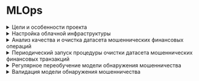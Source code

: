 # MLOps

<details>
<summary>
Цели и особенности проекта
</summary>

## 1. Цели проектируемой антифрод-системы:

1. **Снижение уровня мошеннических транзакций**
2. **Поддержжание конкурентноспособности компании**  (фиксация не более 2 мошеннических транзакций, приводящих к потере денежных средств + общий ущерб клиентов за месяц не должен привышать 500 тысяч рублей.)
3. **Достижение первых результатов в течение 3 месяцев** для оценки эффективности и целесообразности дальнейшего развития проекта
4. **Реализация проекта в рамках выделенного бюджета** (не более 10 млн руб.) и в установленный срок (не более 6 месяцев).
5. **Обеспечение высокой производительности и масштабируемости** (для обработки 50 транзакций в секунду на постоянной основе и до 400 транзакций в период праздников).
6. **Снижение процента ложных определений корректных транзакций как мошеннических** до уровня не более 5% от общего числа транзакций, чтобы избежать недовольства клиентов и предотвратить отток клиентов.
7. **Обеспечение конфиденциальности и безопасности данных**
8. **Обеспечение интеграции с существующей инфраструктурой**
  
## 2. Метрика для проектируемой антифрод-системы:
В рамках данной задачи важно:
1.	Минимизировать количество мошеннических транзакций (Recall)
2.	Минимизировать вероятность ошибочного определения транзакции как мошеннической (Precision)

Для данной задачи Recall является более предпочтительной метрикой:
* Пропущенные мошеннические транзакции (False Negatives) могут привести к значительным финансовым потерям. Высокий Recall минимизирует этот риск.
* Ложные срабатывания могут быть частично компенсированы дополнительными проверками и верификацией подозрительных транзакций.
  
Также в дополнение к Recall можно использовать ROC-AUC для более полной оценки производительности модели.

## 3. Особенности проекта:
https://miro.com/welcomeonboard/OVMxZDM2bW4zU0VtV0ludHZqRzVVemppNkJqaTVxNnZBTWFMclZQUG8wbGRiU0g1dWJieXVveVgzRHVwY1phanwzNDU4NzY0NTIzODQ4OTMwMjkxfDI=?share_link_id=384743824398

## 4. Основные функциональные части системы:
1. Сбор и подготовка данных
2. Модуль машинного обучения
3. Реализация и интеграция
4. Мониторинг и логирование
5. Безопасность и конфиденциальность
6. Масштабируемость и отказоустойчивость

## 5. Задачи:
Размещены на Kanban-доске

</details>
<details>
<summary>
Настройка облачной инфраструктуры
</summary>
  
## 1. Создание bucket в Yandex Cloud Object Storage с использованием terraform:
  
```
  resource "yandex_storage_bucket" "test" {
    bucket = "mlops-daria-bucket"
    folder_id = "b1gi1i2cfgl8sb9tnjig"

    anonymous_access_flags {
       read = true
       list = true
       config_read = true
     }

    default_storage_class = "COLD"
    max_size = 150323855360
}
```
## 2. Дочка доступа к бакету:
   s3://mlops-daria-bucket/

## 3. Создание Spark-кластера с использованием terraform:
```
resource "yandex_dataproc_cluster" "foo" {

 depends_on = [yandex_resourcemanager_folder_iam_binding.dataproc]
 bucket      = yandex_storage_bucket.test.bucket
 description = "Dataproc Cluster created by Terraform"
 name        = "daria-mlops-dataproc-cluster"

 labels = {
   created_by = "terraform"
 }

 service_account_id = yandex_iam_service_account.dataproc.id
 zone_id            = "ru-central1-b"

 cluster_config {

   hadoop {
     services = ["HDFS", "HIVE", "YARN", "SPARK", "TEZ", "MAPREDUCE"]
     ssh_public_keys = [
     file("~/.ssh/id_rsa.pub")]
   }

   subcluster_spec {
    name = "main"
    role = "MASTERNODE"
    resources {
        resource_preset_id = "s3-c2-m8"
        disk_type_id       = "network-hdd"
        disk_size          = 40
     }

    assign_public_ip  = true
        subnet_id   = data.yandex_vpc_subnet.subnet_b.id
        hosts_count = 1
   }


   subcluster_spec {
     name = "data"
     role = "DATANODE"
     resources {
       resource_preset_id = "s3-c4-m16"
       disk_type_id       = "network-hdd"
       disk_size          = 128
     }
     subnet_id   = data.yandex_vpc_subnet.subnet_b.id
     hosts_count = 3
   }
}

security_group_ids = [data.yandex_vpc_security_group.dataproc_ex.id]
}

data "yandex_vpc_subnet" "subnet_b" {
 subnet_id = "e2lhllitsg0u9khnd5u7"
}

data "yandex_vpc_security_group" "dataproc_ex" {
 security_group_id  = "enpe1i84pncj2in8iull"
}

resource "yandex_iam_service_account" "dataproc" {
 name        = "dataproc"
 description = "service account to manage Dataproc Cluster"
}

data "yandex_resourcemanager_folder" "foo" {
 folder_id = "b1gi1i2cfgl8sb9tnjig"
}

resource "yandex_resourcemanager_folder_iam_binding" "dataproc" {
 folder_id = data.yandex_resourcemanager_folder.foo.id
 role      = "mdb.dataproc.agent"
 members = [
   "serviceAccount:${yandex_iam_service_account.dataproc.id}",
 ]
}

```
## 4. Соединение по SSH с мастер-узлом и копирование содержимого хранилища в файловую систему HDFS с использованием инструмента hadoop distcp.
![image](https://github.com/user-attachments/assets/606c4093-0096-4e3c-8eda-8678b12dba7a)

</details>


<details>
<summary>
Анализ качества и очистка датасета мошеннических финансовых операций
</summary>
  В результате анализа данных были выделены следующие проблемы:
  
  - Удаление дубликатов
  - Преобразование типов данных (например, tx_amount к типу Float)
  - Удаление строк с пропущенными значениями
  
  Для очистки данных использовался Spark:
  
  ```
    df = df.withColumn("tx_amount", col("tx_amount").cast(FloatType()))
    df = df.na.drop("any")
    df = df.dropDuplicates(['transaction_id'])

  ```

После очистки данных и их преобразования в формат .parquet, данные были загружены в следующий бакет:

 ```
s3://mlops-data-ready/
 ```
</details>


<details>
<summary>
Периодический запуск процедуры очистки датасета мошеннических финансовых транзакций
</summary>
  
  В ходе выполенения задания были выполнены следующие действия:
  
  **1. Была запущена система Apache Airflow на отдельной виртуальной машине Yandex cloud.**
  
  **2. Создан DAG для ежедневного автоматизированного создания и удаления Spark-кластера и запуска скрипта очистки датасета.**
  
  **3. Выполнена проверка загрузки DAG в систему:**
  ![image](https://github.com/user-attachments/assets/bba1f844-b26c-4df3-9370-8293ca3f9e8c)
  
  Файл, в котором привен код с DAG:
  https://github.com/darya55k/MLOps/blob/main/data_proc_webinar.py

  **4. Выполнена проверка работоспособности DAG:**
  Скриншот с запусками процедуры очистки датасета по расписанию:
  ![image](https://github.com/user-attachments/assets/2f6e9f8e-c02b-4ef5-9d75-4ac615af1010)

</details>


<details>
<summary>
Регулярное переобучение модели обнаружения мошенничества
</summary>
  
  В ходе выполенения задания были выполнены следующие действия:

  ## 1. Создание и запуск виртуальных машин
В Яндкс.Клауд были созданы три виртуальные машины со следующими характеристиками:
1. MLflow
2. Postgres
3. Airflow
![image](https://github.com/user-attachments/assets/b3f9c588-a749-4eec-9721-a24c1f6caa71)

  ## 2. Установка зависимостей
  1. Для Airflow све необходимые зависимости были установлены в прошлом домашнем задании.
  2. Для MLflow были устновлены:
     * mlflow
     * psycopg2-binary
     * boto3
  Файл с кодом для запуска mlflow-сервера:
  https://github.com/darya55k/MLOps/blob/main/mlflow_server.sh
   3. Для Postgres был создан Dockerfile. База данных запускалась в докер-контейнере.
      https://github.com/darya55k/MLOps/blob/main/Dockerfile
## 3. Создание скриптов
1. Для MLflow использовался следующий скрипт:
   https://github.com/darya55k/MLOps/blob/main/mlops_pipe_final.py
2. Для Airflow был доработан даг:
   https://github.com/darya55k/MLOps/blob/main/data_proc_webinar1.py

## 4. Результаты
Так выглядит даг, если новых данных не было обнаружено:
![image](https://github.com/user-attachments/assets/40d044d3-8ddf-4af2-a2c1-d0817955a031)

И так, если новые данные присутсвуют:
![image](https://github.com/user-attachments/assets/ae82aa3d-1fe0-46c1-b2c2-5181de88c0c1)

Результаты, записанные в MLflow:
![image](https://github.com/user-attachments/assets/9ef0395d-f746-4fc8-9d6a-08d0ab3daeda)

![image](https://github.com/user-attachments/assets/7ae5e291-9148-4911-bd92-b7ee37f71af9)

Запись данных а бакет:
![image](https://github.com/user-attachments/assets/3898c4c2-4bc6-418e-ad73-dad96e34c573)


</details>


<details>
<summary>
Валидация модели обнаружения мошенничества
</summary>
  
  В ходе выполенения задания были выполнены следующие действия:

  ## 1. Виртуальные машины
Для выполенения работы были использованы виртуальные машины, созданные в рамках выполенния предудыших домашних заданий:
1. MLflow
2. Postgres
3. Airflow
![image](https://github.com/user-attachments/assets/b3f9c588-a749-4eec-9721-a24c1f6caa71)

 ## 2. Оценка модели
Прогнозы модели на тестовых данных оцениваются по метрике ROC-AUC.
В цикле проводится бутстрап-оценка: создаются подвыборки тестовых данных, и на каждой из них вычисляется ROC-AUC.
Среднее значение ROC-AUC логируется в MLflow.

## 3. Сравнение моделей
Если это первый запуск, модель сохраняется.
Если это не первый запуск, то проверяется, лучше ли новая модель предыдущей по метрике ROC-AUC. Если да, проводится t-тест для проверки статистической значимости улучшения. Если p-значение меньше 0.05, новая модель сохраняется как улучшенная версия.


## 4. Результаты
Файл с обновленным скриптом:
https://github.com/darya55k/MLOps/blob/main/mlops_pipe_ab2.py

Поскольку новые метрики оказались выше, был проведен t-тест, который показал практически нулевое значение p-value. Это позволяет отвергнуть нулевую гипотезу о равенстве средних метрик выборок. 
![image](https://github.com/user-attachments/assets/9635ec6f-bccd-417c-a7db-f6eb927c8e35)

Новая модель была сохранена в MLflow, который подключен к S3-хранилищу.

![image](https://github.com/user-attachments/assets/e199f7de-5f68-417c-ad83-e2efa1027287)




</details>



